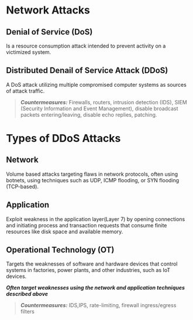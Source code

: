 # Network Attacks

## Denial of Service (DoS)

Is a resource consumption attack intended to prevent activity on a victimized system. 

## Distributed Denail of Service Attack (DDoS)

A DoS attack utilizing multiple compromised computer systems as sources of attack traffic.

> ***Countermeasures:*** Firewalls, routers, intrusion detection (IDS), SIEM (Security Information and Event Management), disable broadcast packets entering/leaving, disable echo replies, patching.

# Types of DDoS Attacks

## Network

Volume based attacks targeting flaws in network protocols, often using botnets, using techniques such as UDP, ICMP flooding, or SYN flooding (TCP-based).

## Application

Exploit weakness in the application layer(Layer 7) by opening connections and initiating process and transaction requests that consume finite resources like disk space and available memory.

## Operational Technology (OT)

Targets the weaknesses of software and hardware devices that control systems in factories, power plants, and other industries, such as IoT devices.

***Often target weaknesses using the network and application techniques described above***

> ***Countermeasures:*** IDS,IPS, rate-limiting, firewall ingress/egress filters